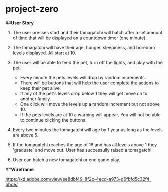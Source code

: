 # project-zero

##__User Story__

1. The user presses start and their tamagatchi will hatch after a set amount of time that will be displayed on a countdown timer (one minute). 

2. The tamagatchi will have their age, hunger, sleepiness, and boredom levels displayed. All start at 10. 

3. The user will be able to feed the pet, turn off the lights, and play with the pet. 
	* Every minute the pets levels will drop by random increments.
	* There will be buttons that will help the user complete the actions to keep their pet alive. 
	* If any of the pet's levels drop below 1 they will get move on to another family. 
	* One click will move the levels up a random increment but not above 10. 
	* If the pets levels are at 10 a warning will appear. You will not be able to continue clicking the buttons. 

4. Every two minutes the tomagatchi will age by 1 year as long as the levels are above 5. 

5. If the tomagatchi reaches the age of 18 and has all levels above 1 they 'graduate' and move out. User has successully raised a tomagatchi. 

6. User can hatch a new tomagatchi or end game play. 

##__Wireframe__ 

https://xd.adobe.com/view/ee8dbf49-8f2c-4ecd-a973-d6fbfd5c32f4-bbde/